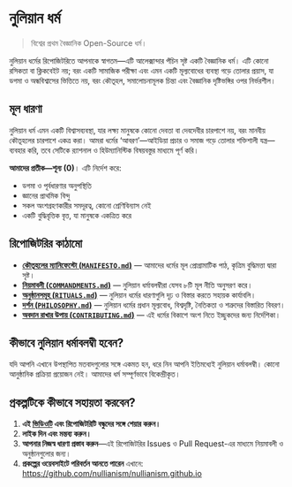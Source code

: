 # নুলিয়ান ধর্ম 

> বিশ্বের প্রথম বৈজ্ঞানিক Open-Source ধর্ম।

নুলিয়ান ধর্মের রিপোজিটরিতে আপনাকে স্বাগতম—এটি আলেক্সান্দার পঁচিন সৃষ্ট একটি বৈজ্ঞানিক ধর্ম। এটি কোনো রসিকতা বা ক্লিকবেইট নয়; বরং একটি সামাজিক পরীক্ষা এবং এমন একটি মূল্যবোধের ব্যবস্থা গড়ে তোলার প্রয়াস, যা ডগমা ও অন্ধবিশ্বাসের ভিত্তিতে নয়, বরং কৌতূহল, সমালোচনামূলক চিন্তা এবং বৈজ্ঞানিক দৃষ্টিভঙ্গির ওপর নির্ভরশীল।

## মূল ধারণা

নুলিয়ান ধর্ম এমন একটি বিশ্বাসব্যবস্থা, যার লক্ষ্য মানুষকে কোনো দেবতা বা দেবদেবীর চারপাশে নয়, বরং মানবীয় কৌতূহলের চারপাশে একত্র করা। আমরা ধর্মের ‘আবরণ’—আইডিয়া প্রচার ও সমাজ গড়ে তোলার শক্তিশালী যন্ত্র—ব্যবহার করি, তবে সেটিকে র‌্যাশনাল ও হিউম্যানিস্টিক বিষয়বস্তুর মাধ্যমে পূর্ণ করি।

**আমাদের প্রতীক—শূন্য (0)**। এটি নির্দেশ করে:

- ডগমা ও পূর্বধারণার অনুপস্থিতি  
- জ্ঞানের প্রাথমিক বিন্দু  
- সকল অংশগ্রহণকারীর সমদূরত্ব, কোনো শ্রেণিবিন্যাস নেই  
- একটি বুদ্ধিবৃত্তিক বৃত্ত, যা মানুষকে একত্রিত করে  

## রিপোজিটরির কাঠামো

- [**কৌতূহলের ম্যানিফেস্টো (`MANIFESTO.md`)**](./MANIFESTO.md) — আমাদের ধর্মের মূল প্রোগ্রামাটিক পাঠ, কৃত্রিম বুদ্ধিমত্তা দ্বারা সৃষ্ট।  
- [**নিয়মাবলী (`COMMANDMENTS.md`)**](./COMMANDMENTS.md) — নুলিয়ান ধর্মাবলম্বীরা যেসব ৮টি মূল নীতি অনুসরণ করে।  
- [**অনুষ্ঠানসমূহ (`RITUALS.md`)**](./RITUALS.md) — নুলিয়ান ধর্মের ধারণাগুলি দৃঢ় ও বিস্তার করতে সহায়ক কার্যাবলি।  
- [**দর্শন (`PHILOSOPHY.md`)**](./PHILOSOPHY.md) — নুলিয়ান ধর্মের প্রধান মূল্যবোধ, বিশ্বদৃষ্টি, নৈতিকতা ও শত্রুদের বিস্তারিত বিবরণ।  
- [**অবদান রাখার উপায় (`CONTRIBUTING.md`)**](./CONTRIBUTING.md) — এই ধর্মের বিকাশে অংশ নিতে ইচ্ছুকদের জন্য নির্দেশিকা।  

## কীভাবে নুলিয়ান ধর্মাবলম্বী হবেন?

যদি আপনি এখানে উপস্থাপিত মতবাদগুলোর সঙ্গে একমত হন, ধরে নিন আপনি ইতিমধ্যেই নুলিয়ান ধর্মাবলম্বী। কোনো আনুষ্ঠানিক প্রক্রিয়া প্রয়োজন নেই। আমাদের ধর্ম সম্পূর্ণভাবে বিকেন্দ্রীকৃত।

## প্রকল্পটিকে কীভাবে সহায়তা করবেন?

1. **এই [ভিডিওটি](https://www.youtube.com/watch?v=mCErecXWGCc) এবং রিপোজিটরিটি বন্ধুদের সঙ্গে শেয়ার করুন।**  
2. **লাইক দিন এবং মন্তব্য করুন।**  
3. **আপনার নিজস্ব ধারণা প্রস্তাব করুন**—এই রিপোজিটরির Issues ও Pull Request-এর মাধ্যমে নিয়মাবলী ও অনুষ্ঠানগুলোর জন্য।  
4. **প্রকল্পের ওয়েবসাইটে পরিবর্তন আনতে পারেন** এখানে: https://github.com/nullianism/nullianism.github.io